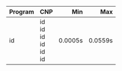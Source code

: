 Program | CNP | Min | Max
--- | --- | ---: | ---:
id | id<br/>id<br/>id<br/>id<br/>id<br/>id | 0.0005s | 0.0559s

